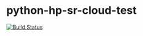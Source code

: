 # python-hp-sr-cloud-test



[![Build Status](https://github.com/kunaljha5/python-hp-sr-cloud-test/actions/workflows/main.yml/badge.svg)](https://github.com/kunaljha5/python-hp-sr-cloud-test/actions/workflows/main.yml)
